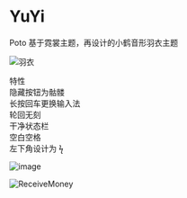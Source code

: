 # YuYi
Poto 基于霓裳主题，再设计的小鹤音形羽衣主题

![羽衣](https://user-images.githubusercontent.com/59009389/215304610-ef392e25-0272-4f63-b919-60515bfce7e2.png)


特性  
隐藏按钮为骷髅  
长按回车更换输入法  
轮回无刻  
干净状态栏  
空白空格  
左下角设计为 ϟ  

![image](https://user-images.githubusercontent.com/59009389/215304395-8e34014e-9938-430f-87f8-dc83127bce10.png)




![ReceiveMoney](https://user-images.githubusercontent.com/59009389/215301548-15d8ebc1-1eda-4102-9c64-631a87d75e31.png)

